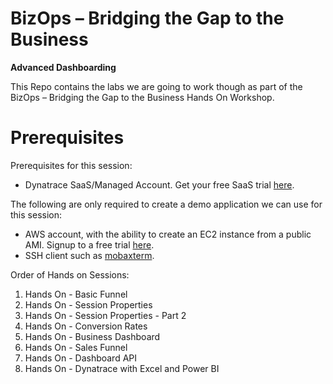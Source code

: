 # BizOps – Bridging the Gap to the Business

**Advanced Dashboarding**

This Repo contains the labs we are going to work though as part of the BizOps – Bridging the Gap to the Business Hands On Workshop.

# Prerequisites

Prerequisites for this session:

* Dynatrace SaaS/Managed Account. Get your free SaaS trial [here](https://www.dynatrace.com/trial/).

The following are only required to create a demo application we can use for this session:
* AWS account, with the ability to create an EC2 instance from a public AMI. Signup to a free trial [here](https://aws.amazon.com/free/).
* SSH client such as [mobaxterm](https://mobaxterm.mobatek.net/).


Order of Hands on Sessions:

1) Hands On - Basic Funnel
2) Hands On - Session Properties
3) Hands On - Session Properties - Part 2
4) Hands On - Conversion Rates
5) Hands On - Business Dashboard
6) Hands On - Sales Funnel
7) Hands On - Dashboard API
8) Hands On - Dynatrace with Excel and Power BI

